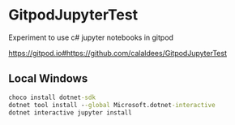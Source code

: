 # GitpodJupyterTest
Experiment to use c# jupyter notebooks in gitpod

https://gitpod.io#https://github.com/calaldees/GitpodJupyterTest


## Local Windows

```cmd
choco install dotnet-sdk
dotnet tool install --global Microsoft.dotnet-interactive
dotnet interactive jupyter install
```

